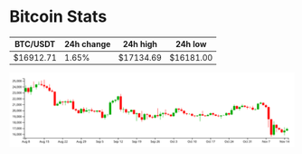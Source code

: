 # Bitcoin Stats

BTC/USDT|24h change|24h high|24h low|
|---|---|---|---|
|$16912.71|1.65%|$17134.69|$16181.00|

<img src="./chart.svg">
